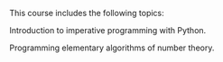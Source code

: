 This course includes the following topics:

Introduction to imperative programming with Python.

Programming elementary algorithms of number theory.
